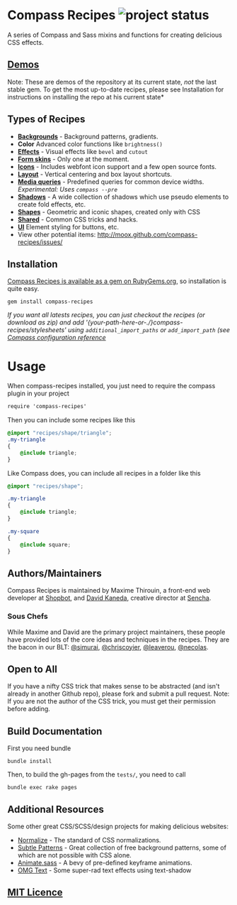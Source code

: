 # Compass Recipes ![project status](http://stillmaintained.com/MoOx/compass-recipes.png)

A series of Compass and Sass mixins and functions for creating delicious CSS effects.

## [Demos](http://moox.github.com/compass-recipes/)

Note: These are demos of the repository at its current state, *not* the last stable gem. To get the most up-to-date recipes, please see Installation for instructions on installing the repo at his current state*

## Types of Recipes

* **[Backgrounds](http://moox.github.com/compass-recipes/recipes/background/)** - Background patterns, gradients.
* **Color** Advanced color functions like `brightness()`
* **[Effects](http://moox.github.com/compass-recipes/recipes/effect/)** - Visual effects like `bevel` and `cutout`
* **[Form skins](http://moox.github.com/compass-recipes/recipes/form/skin/)** - Only one at the moment.
* **[Icons](http://moox.github.com/compass-recipes/recipes/icon)** - Includes webfont icon support and a few open source fonts.
* **[Layout](http://moox.github.com/compass-recipes/recipes/layout)** - Vertical centering and box layout shortcuts.
* **[Media queries](http://moox.github.com/compass-recipes/recipes/media-queries)** - Predefined queries for common device widths. *Experimental: Uses `compass --pre`*
* **[Shadows](http://moox.github.com/compass-recipes/recipes/shadow/)** - A wide collection of shadows which use pseudo elements to create fold effects, etc.
* **[Shapes](http://moox.github.com/compass-recipes/recipes/shape/)** - Geometric and iconic shapes, created only with CSS
* **[Shared](http://moox.github.com/compass-recipes/recipes/shared/)** - Common CSS tricks and hacks.
* **[UI](http://moox.github.com/compass-recipes/recipes/ui/)** Element styling for buttons, etc.
* View other potential items: http://moox.github.com/compass-recipes/issues/

## Installation

[Compass Recipes is available as a gem on RubyGems.org](https://rubygems.org/gems/compass-recipes), so installation is quite easy.

```shell
gem install compass-recipes
```

*If you want all latests recipes, you can just checkout the recipes (or download as zip) and add '{your-path-here-or-./}compass-recipes/stylesheets' using `additional_import_paths` or `add_import_path` (see [Compass configuration reference](http://compass-style.org/help/tutorials/configuration-reference/)*

# Usage

When compass-recipes installed, you just need to require the compass plugin in your project

```css
require 'compass-recipes'
```

Then you can include some recipes like this

```css
@import "recipes/shape/triangle";
.my-triangle
{
    @include triangle;
}
```

Like Compass does, you can include all recipes in a folder like this

```css
@import "recipes/shape";

.my-triangle
{
    @include triangle;
}

.my-square
{
    @include square;
}
```

## Authors/Maintainers
 
Compass Recipes is maintained by Maxime Thirouin, a front-end web developer at [Shopbot](http://shopbot-inc.com), and [David Kaneda](http://www.davidkaneda.com), creative director at [Sencha](http://www.sencha.com).

### Sous Chefs

While Maxime and David are the primary project maintainers, these people have provided lots of the core ideas and techniques in the recipes. They are the bacon in our BLT: [@simurai](http://twitter.com/simurai), [@chriscoyier](http://twitter.com/chriscoyier), [@leaverou](http://twitter.com/leaverou), [@necolas](http://twitter.com/necolas).

## Open to All

If you have a nifty CSS trick that makes sense to be abstracted (and isn't already in another Github repo), please fork and submit a pull request. Note: If you are not the author of the CSS trick, you must get their permission before adding.

## Build Documentation

First you need bundle

```bundle install```

Then, to build the gh-pages from the `tests/`, you need to call

```bundle exec rake pages```

## Additional Resources

Some other great CSS/SCSS/design projects for making delicious websites:

* [Normalize](http://necolas.github.com/normalize.css/) - The standard of CSS normalizations.
* [Subtle Patterns](http://subtlepatterns.com/) - Great collection of free background patterns, some of which are not possible with CSS alone.
* [Animate.sass](https://github.com/adamstac/animate.sass) - A bevy of pre-defined keyframe animations.
* [OMG Text](http://jaredhardy.com/omg-text/) - Some super-rad text effects using text-shadow

## [MIT Licence](http://moox.mit-license.org/)